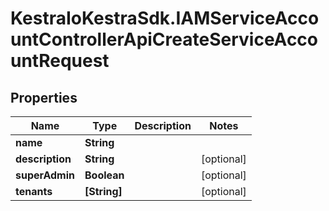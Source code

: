 # KestraIoKestraSdk.IAMServiceAccountControllerApiCreateServiceAccountRequest

## Properties

Name | Type | Description | Notes
------------ | ------------- | ------------- | -------------
**name** | **String** |  | 
**description** | **String** |  | [optional] 
**superAdmin** | **Boolean** |  | [optional] 
**tenants** | **[String]** |  | [optional] 


